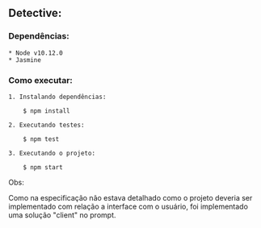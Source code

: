 ## Detective:

### Dependências:

    * Node v10.12.0
    * Jasmine
    
### Como executar:
    1. Instalando dependências:
        
        $ npm install
    
    2. Executando testes:

        $ npm test
    
    3. Executando o projeto:

        $ npm start


Obs:

Como na especificação não estava detalhado como o projeto deveria ser implementado com relação a interface com o usuário, foi implementado uma solução "client" no prompt.